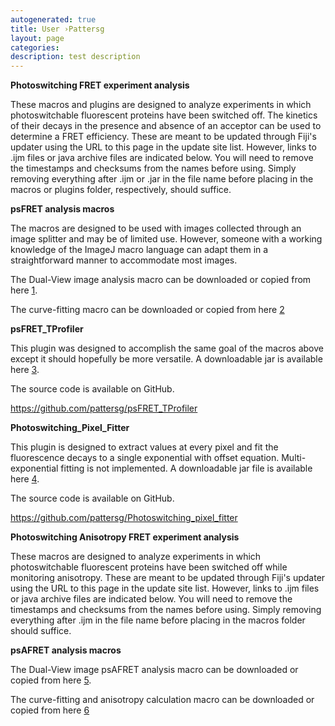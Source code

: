 ```yaml
---
autogenerated: true
title: User ›Pattersg
layout: page
categories: 
description: test description
---
```


**Photoswitching FRET experiment analysis**

These macros and plugins are designed to analyze experiments in which photoswitchable fluorescent proteins have been switched off. The kinetics of their decays in the presence and absence of an acceptor can be used to determine a FRET efficiency. These are meant to be updated through Fiji's updater using the URL to this page in the update site list. However, links to .ijm files or java archive files are indicated below. You will need to remove the timestamps and checksums from the names before using. Simply removing everything after .ijm or .jar in the file name before placing in the macros or plugins folder, respectively, should suffice.

**psFRET analysis macros**

The macros are designed to be used with images collected through an image splitter and may be of limited use. However, someone with a working knowledge of the ImageJ macro language can adapt them in a straightforward manner to accommodate most images.

The Dual-View image analysis macro can be downloaded or copied from here [1](https://sites.imagej.net/Pattersg/macros/psFRET_dual_view_image_analysis.ijm-20180801100053).

The curve-fitting macro can be downloaded or copied from here [2](https://sites.imagej.net/Pattersg/macros/psFRET_curve_fitting_analysis.ijm-20181217151301)

**psFRET\_TProfiler**

This plugin was designed to accomplish the same goal of the macros above except it should hopefully be more versatile. A downloadable jar is available here [3](https://sites.imagej.net/Pattersg/plugins/psFRET_TProfiler-0.1.0-SNAPSHOT.jar-20181217151301).

The source code is available on GitHub.

https://github.com/pattersg/psFRET_TProfiler

**Photoswitching\_Pixel\_Fitter**

This plugin is designed to extract values at every pixel and fit the fluorescence decays to a single exponential with offset equation. Multi-exponential fitting is not implemented. A downloadable jar file is available here [4](https://sites.imagej.net/Pattersg/plugins/Photoswitching_Pixel_Fitter-0.1.0-SNAPSHOT.jar-20181217151301).

The source code is available on GitHub.

https://github.com/pattersg/Photoswitching_pixel_fitter

**Photoswitching Anisotropy FRET experiment analysis**

These macros are designed to analyze experiments in which photoswitchable fluorescent proteins have been switched off while monitoring anisotropy. These are meant to be updated through Fiji's updater using the URL to this page in the update site list. However, links to .ijm files or java archive files are indicated below. You will need to remove the timestamps and checksums from the names before using. Simply removing everything after .ijm in the file name before placing in the macros folder should suffice.

**psAFRET analysis macros**

The Dual-View image psAFRET analysis macro can be downloaded or copied from here [5](https://sites.imagej.net/Pattersg/macros/PS_AFRET_dual_view_image_analysis.ijm-20200103105654).

The curve-fitting and anisotropy calculation macro can be downloaded or copied from here [6](https://sites.imagej.net/Pattersg/macros/PS_AFRET_r_calculation.ijm-20200103105654)
